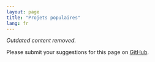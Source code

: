 ```yaml
---
layout: page
title: "Projets populaires"
lang: fr
---
```


_Outdated content removed._

Please submit your suggestions for this page on [GitHub][1].

[1]: https://github.com/ruby/www.ruby-lang.org/

